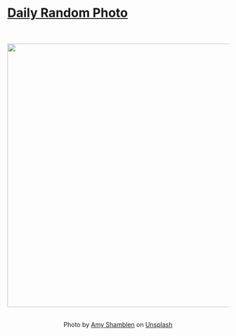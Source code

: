 # [Daily Random Photo](https://www.dailyrandomphoto.com/)

<div align="center">
  <br>
  <br>
  <a href="https://www.dailyrandomphoto.com/p/2021/2021-05-16/"><img src="https://images.unsplash.com/photo-1618777390832-5f27e30d1ca2?crop=entropy&cs=tinysrgb&fit=max&fm=jpg&ixid=Mnw3NzUwOHwwfDF8cmFuZG9tfHx8fHx8fHx8MTYyMTEyNDM4OQ&ixlib=rb-1.2.1&q=80&w=1080" width="600px"></a>
  <br>
  <br>
  <p class="has-text-grey">Photo by <a href="https://unsplash.com/@amyshamblen?utm_source=Daily%20Random%20Photo&amp;utm_medium=referral" target="_blank" rel="noopener noreferrer">Amy Shamblen</a> on <a href="https://unsplash.com/photos/H2Qt6Y5-W7M?utm_source=Daily%20Random%20Photo&amp;utm_medium=referral" target="_blank" rel="noopener noreferrer">Unsplash</a></p>
</div>
